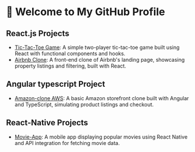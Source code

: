 # 👋 Welcome to My GitHub Profile

## React.js Projects
- [Tic-Tac-Toe Game](https://github.com/NtokozoMsibi07/tic-tac-toe-react.git): A simple two-player tic-tac-toe game built using React with functional components and hooks.
- [Airbnb Clone](https://github.com/NtokozoMsibi07/capstone-project.git): A front-end clone of Airbnb's landing page, showcasing property listings and filtering, built with React.

## Angular typescript Project
- [Amazon-clone AWS](https://github.com/NtokozoMsibi07/Amazon-clone.git): A basic Amazon storefront clone built with Angular and TypeScript, simulating product listings and checkout.


## React-Native Projects
- [Movie-App](https://github.com/NtokozoMsibi07/My-Native-app.git): A mobile app displaying popular movies using React Native and API integration for fetching movie data.

